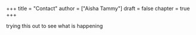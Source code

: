 +++
title = "Contact"
author = ["Aisha Tammy"]
draft = false
chapter = true
+++

trying this out to see what is happening
